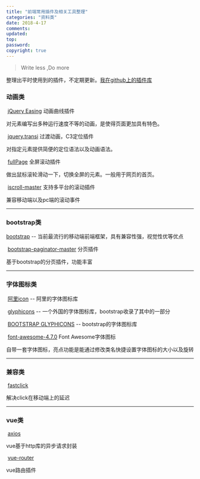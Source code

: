 ```yaml
---
title: "前端常用插件及相关工具整理"
categories: "资料类"
date: 2018-4-17
comments: 
updated: 
top: 
password: 
copyright: true
---
```


>Write less ,Do more

整理出平时使用到的插件，不定期更新。[我在github上的插件库](https://github.com/zhujinyao822/ToolRepository) 

<!--more-->

### 动画类

​	[jQuery Easing](http://www.runoob.com/jqueryui/api-easings.html) 动画曲线插件

  对元素编写出多种运行速度不等的动画，是使得页面更加具有特色。

​	[jquery.transi](http://ricostacruz.com/jquery.transit/) 过渡动画，C3定位插件

对指定元素提供简便的定位语法以及动画语法。

​	[fullPage](https://github.com/alvarotrigo/fullPage.js) 全屏滚动插件

做出鼠标滚轮滑动一下，切换全屏的元素。一般用于网页的首页。

​	[iscroll-master](http://cubiq.org/iscroll-5) 支持多平台的滚动插件

兼容移动端以及pc端的滚动事件

---

### bootstrap类

[bootstrap](http://www.bootcss.com/) -- 当前最流行的移动端前端框架，具有兼容性强，视觉性优等优点

​	[bootstrap-paginator-master](https://github.com/lyonlai/bootstrap-paginator) 分页插件

基于bootstrap的分页插件，功能丰富

---

### 字体图标类

​	[阿里icon](http://www.iconfont.cn/) -- 阿里的字体图标库

​	[glyphicons](http://glyphicons.com/) -- 一个外国的字体图标库，bootstrap收录了其中的一部分

​	[BOOTSTRAP GLYPHICONS](https://glyphicons.bootstrapcheatsheets.com/) -- bootstrap的字体图标库

​	[font-awesome-4.7.0](http://www.fontawesome.com.cn/) Font Awesome字体图标

自带一套字体图标，亮点功能是能通过修改类名快捷设置字体图标的大小以及旋转

---

### 兼容类

​	[fastclick](https://github.com/zhujinyao822/ToolRepository/tree/master/fastclick) 

解决click在移动端上的延迟

---

### vue类

​	[axios](https://github.com/axios/axios) 

vue基于http库的异步请求封装

​	[vue-router](https://router.vuejs.org/zh-cn/essentials/getting-started.html) 

vue路由插件